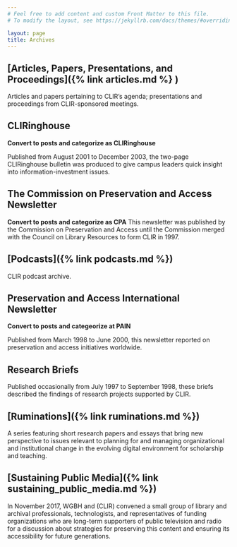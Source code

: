 ```yaml
---
# Feel free to add content and custom Front Matter to this file.
# To modify the layout, see https://jekyllrb.com/docs/themes/#overriding-theme-defaults

layout: page
title: Archives
---
```


## [Articles, Papers, Presentations, and Proceedings]({% link articles.md %} )
Articles and papers pertaining to CLIR’s agenda; presentations and proceedings from CLIR-sponsored meetings.

## CLIRinghouse
**Convert to posts and categorize as CLIRinghouse**

Published from August 2001 to December 2003, the two-page CLIRinghouse bulletin was produced to give campus leaders quick insight into information-investment issues.

## The Commission on Preservation and Access Newsletter
**Convert to posts and categorize as CPA**
This newsletter was published by the Commission on Preservation and Access until the Commission merged with the Council on Library Resources to form CLIR in 1997.

## [Podcasts]({% link podcasts.md %})
CLIR podcast archive.

## Preservation and Access International Newsletter
**Convert to posts and categeorize at PAIN**

Published from March 1998 to June 2000, this newsletter reported on preservation and access initiatives worldwide.

## Research Briefs
Published occasionally from July 1997 to September 1998, these briefs described the findings of research projects supported by CLIR.

## [Ruminations]({% link ruminations.md %})
A series featuring short research papers and essays that bring new perspective to issues relevant to planning for and managing organizational and institutional change in the evolving digital environment for scholarship and teaching.


## [Sustaining Public Media]({% link sustaining_public_media.md %})
In November 2017, WGBH and (CLIR) convened a small group of library and archival professionals, technologists, and representatives of funding organizations who are long-term supporters of public television and radio for a discussion about strategies for preserving this content and ensuring its accessibility for future generations.
